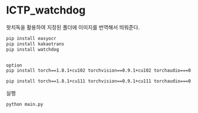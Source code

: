 # ICTP_watchdog
왓치독을 활용하여 지정된 폴더에 이미지를 번역해서 띄워준다. 


``` bash
pip install easyocr
pip install kakaotrans
pip install watchdog


option
pip install torch==1.8.1+cu102 torchvision==0.9.1+cu102 torchaudio===0.8.1 -f https://download.pytorch.org/whl/torch_stable.html

pip install torch==1.8.1+cu111 torchvision==0.9.1+cu111 torchaudio===0.8.1 -f https://download.pytorch.org/whl/torch_stable.html
```

실행
``` bash
python main.py
```
